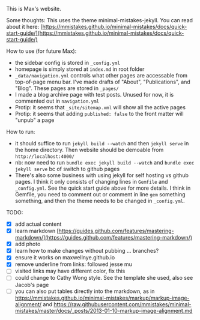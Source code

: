 This is Max's website.

Some thoughts:
This uses the theme minimal-mistakes-jekyll.
You can read about it here:
[https://mmistakes.github.io/minimal-mistakes/docs/quick-start-guide/](https://mmistakes.github.io/minimal-mistakes/docs/quick-start-guide/)

How to use (for future Max):
- the sidebar config is stored in `_config.yml`
- homepage is simply stored at `index.md` in root folder
- `_data/navigation.yml` controls what other pages are accessable from top-of-page menu bar. I've made drafts of "About", "Publications", and "Blog". These pages are stored in `_pages/`
- I made a blog archive page with test posts. Unused for now, it is commented out in `navigation.yml`
- Protip: it seems that `_site/sitemap.xml` will show all the active pages
- Protip: it seems that adding `published: false` to the front matter will "unpub" a page

How to run:
- it should suffice to run `jekyll build --watch` and then `jekyll serve` in the home directory. Then website should be demoable from `http://localhost:4000/`
- nb: now need to run `bundle exec jekyll build --watch` and `bundle exec jekyll serve` bc of switch to github pages
- There's also some business with using jekyll for self hosting vs github pages. I think it only consists of changing lines in `Gemfile` and `_config.yml`. See the quick start guide above for more details. I think in Gemfile, you need to comment out or comment in line `gem` something something, and then the theme needs to be changed in `_config.yml`.


TODO:
- [X] add actual content
- [X] learn markdown [https://guides.github.com/features/mastering-markdown/](https://guides.github.com/features/mastering-markdown/)
- [X] add photo
- [X] learn how to make changes without pubbing ... branches?
- [X] ensure it works on maxwellnye.github.io
- [X] remove underline from links: followed jesse mu
- [ ] visited links may have different color, fix this
- [ ] could change to Cathy Wong style. See the template she used, also see Jacob's page
- [ ] you can also put tables directly into the markdown, as in https://mmistakes.github.io/minimal-mistakes/markup/markup-image-alignment/ and https://raw.githubusercontent.com/mmistakes/minimal-mistakes/master/docs/_posts/2013-01-10-markup-image-alignment.md